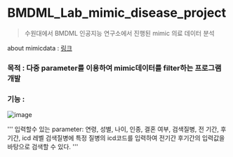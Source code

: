 # BMDML_Lab_mimic_disease_project

>수원대에서 BMDML 인공지능 연구소에서 진행된 mimic 의료 데이터 분석

about mimicdata : [링크](https://baeseongsu.github.io/posts/mimiciii/)

### 목적 : 다중 parameter를 이용하여 mimic데이터를 filter하는 프로그램 개발

### 기능 : 

![image](https://github.com/VangsillEE/BMDML_Lab_mimic_disease_project/assets/95456678/91d8d5ea-858a-4024-bd17-13c5c5366c8a)

'''
입력할수 있는 parameter: 연령, 성별, 나이, 인종, 결혼 여부, 검색질병, 전 기간, 후기간, icd 레벨
검색질병에 특정 질병의 icd코드를 입력하여 전기간 후기간의 입력값을 바탕으로 검색할 수 있다.
'''
